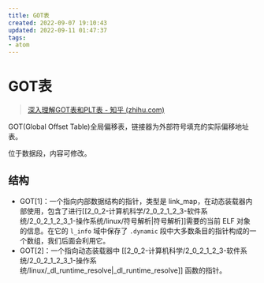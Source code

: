 ```yaml
---
title: GOT表
created: 2022-09-07 19:10:43
updated: 2022-09-11 01:47:37
tags: 
- atom
---
```

# GOT表

> [深入理解GOT表和PLT表 - 知乎 (zhihu.com)](https://zhuanlan.zhihu.com/p/130271689)

GOT(Global Offset Table)全局偏移表，链接器为外部符号填充的实际偏移地址表。

位于数据段，内容可修改。

## 结构

- GOT[1]：一个指向内部数据结构的指针，类型是 link_map，在动态装载器内部使用，包含了进行[[2_0_2-计算机科学/2_0_2_1_2_3-软件系统/2_0_2_1_2_3_1-操作系统/linux/符号解析|符号解析]]需要的当前 ELF 对象的信息。在它的 `l_info` 域中保存了 `.dynamic` 段中大多数条目的指针构成的一个数组，我们后面会利用它。
- GOT[2]：一个指向动态装载器中 [[2_0_2-计算机科学/2_0_2_1_2_3-软件系统/2_0_2_1_2_3_1-操作系统/linux/_dl_runtime_resolve|_dl_runtime_resolve]] 函数的指针。